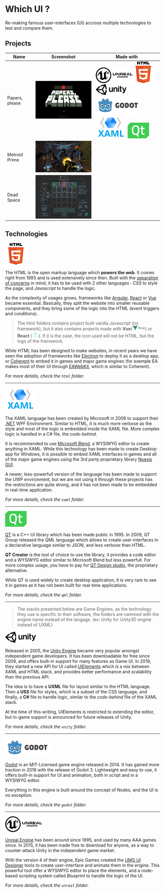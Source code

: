 # Which UI ?

Re-making famous user-interfaces (UI) accross multiple technologies to test and compare them.

## Projects

Name | Screenshot | Made with
--- | --- | ---
Papers, please | ![Papers please](doc/readme-img/papers-please.gif?raw=true) | ![Unreal](doc/readme-img/unreal.png?raw=true)![HTML](doc/readme-img/html.png?raw=true)![Unity](doc/readme-img/unity.png?raw=true)  <br> ![Godot](doc/readme-img/godot.png?raw=true) ![XAML](doc/readme-img/xaml.png?raw=true) ![QML](doc/readme-img/qt.png?raw=true)
Metroid Prime | ![Metroid Prime](doc/readme-img/metroid-prime.png?raw=true) | 
Dead Space | ![Dead space](doc/readme-img/dead-space.png?raw=true) | 

## Technologies

![HTML](doc/readme-img/html.png?raw=true)

The HTML is the open markup language which **powers the web**. It comes right from 1993 and is used extensively since then. Built with the [separation of concerns](https://en.wikipedia.org/wiki/Separation_of_concerns) in mind, it has to be used with 2 other languages : *CSS* to style the page, and *Javascript* to handle the logic.

As the complexity of usages grows, frameworks like [Angular](https://angular.io/), [React](https://fr.reactjs.org/) or [Vue](https://vuejs.org/) became essential. Basically, they split the website into smaller reusable components, and they bring some of the logic into the HTML (event triggers and conditions).

> The html folders contains project built vanilla Javascript (no framework), but it also contains projects made with **Vue**(<img src="doc/readme-img/vue.png?raw=true" height="15px">) or **React** (<img src="doc/readme-img/react.png?raw=true" height="20px">). If it is the case, the icon used will not be HTML, but the logo of the framework.

While HTML has been designed to make websites, in recent years we have seen the adoption of frameworks like [Electron](https://electronjs.org/) to deploy it as a desktop app, or [Coherent](https://coherent-labs.com/) to embed it in games and major game engines (for exemple EA makes most of their UI through [EAWebKit](https://gpl.ea.com/eawebkit.html), which is similar to Coherent).

*For more details, check the `html` folder.*

---

![XAML](doc/readme-img/xaml.png?raw=true)

The XAML language has been created by Microsoft in 2008 to support their [.NET](https://dotnet.microsoft.com/) WPF Environment. Similar to HTML, it is much more verbose as the style and most of the logic is embedded inside the XAML file. More complex logic is handled in a C# file, the *code-behind*.

It is recommended to use [Microsoft Blend](https://docs.microsoft.com/fr-fr/visualstudio/designers/creating-a-ui-by-using-blend-for-visual-studio?view=vs-2019), a WYSIWYG editor to create anything in XAML. While this technology has been made to create Desktop app for Windows, it is possible to embed XAML interfaces in games and all of the major game engines using the 3rd party proprietary library [Noesis GUI](https://www.noesisengine.com/).

A newer, less-powerfull version of the language has been made to support the UWP environment, but we are not using it through these projects has the restrictions are quite strong, and it has not been made to be embedded in real-time application.

*For more details, check the `xaml` folder.*

---

![QML](doc/readme-img/qt.png?raw=true) 

[QT](https://www.qt.io/) is a C++ UI library which has been made public in 1995. In 2009, QT Group released the QML language which allows to create user-interfaces in a declarative language similar to JSON, and less verbose than HTML.

**QT Creator** is the tool of choice to use the library, it provides a code editor and a WYSIWYG editor similar to Microsoft Blend but less powerfull. For more complex usage, you have to pay for [QT Design studio](https://www.qt.io/ui-framework), the proprietary alternative.

While QT is used widely to create desktop application, it is very rare to see it in games as it has not been built for real-time applications.

*For more details, check the `qml` folder.*

---

> The stacks presented below are Game Engines, as the technology they use is specific to their software, the folders are nammed with the engine name instead of the langage. 
> (ex: Unity for Unity3D engine instead of UXML)

![Unity](doc/readme-img/unity.png?raw=true)

Released in 2005, the [Unity Engine](https://unity.com/fr) became very popular amongst independent game developers. It has been downloadable for free since 2009, and offers built-in support for many features as Game UI. In 2019, they started a new API for UI called [UIElements](https://blogs.unity3d.com/2019/04/23/whats-new-with-uielements-in-2019-1/) which is a mix  between XAML and HTML stack, and provides better performance and scalability than the previous API.

The idea is to have a **UXML** file for layout similar to the HTML language. Then a **USS** file for styles, which is a subset of the CSS language, and finally, a **C#** file to handle logic, similar to the *code-behind* file of the XAML stack.

At the time of this writing, UIElements is restricted to extending the editor, but in-game support is announced for future releases of Unity.

*For more details, check the `unity` folder.*

---

![Godot](doc/readme-img/godot.png?raw=true)

[Godot](https://godotengine.org/) is an MIT-Licensed game engine released in 2014. It has gained more traction in 2018 with the release of Godot 3. Lightweight and easy to use, it offers built-in support for UI and animation, both in script and in a WYSIWYG editor.

Everything in this engine is built around the concept of Nodes, and the UI is no exception.

*For more details, check the `godot` folder.*

---

![Unreal](doc/readme-img/unreal.png?raw=true)

[Unreal Engine](https://www.unrealengine.com/en-US/what-is-unreal-engine-4) has been around since 1995, and used by many AAA games since. In 2015, it has been made free to download for anyone, as a way to counter-attack Unity in the independent game market.

With the version 4 of their engine, Epic Games created the [UMG UI Designer](https://docs.unrealengine.com/en-US/Engine/UMG/index.html) tools to create user-interface and animate them in the engine. This powerful tool offer a WYSIWYG editor to place the elements, and a node-based scripting system called *Blueprint* to handle the logic of the UI.

*For more details, check the `unreal` folder.*
